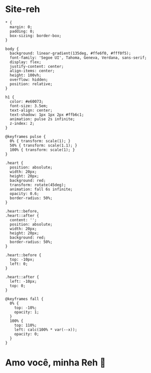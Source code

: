 # Site-reh
<!DOCTYPE html>
<html lang="pt-BR">
<head>
  <meta charset="UTF-8">
  <title>Amo você, minha Reh 💖</title>
  <style>
    <style>
  @import url('https://fonts.googleapis.com/css2?family=Pacifico&display=swap');

  * {
    margin: 0;
    padding: 0;
    box-sizing: border-box;
  }

  body {
    background: radial-gradient(circle at top, #fff0f5, #ffe6f0, #ffccda);
    font-family: 'Pacifico', cursive;
    display: flex;
    justify-content: center;
    align-items: center;
    height: 100vh;
    overflow: hidden;
    position: relative;
    padding: 1rem;
  }

  h1 {
    color: #ff4d88;
    font-size: 3em;
    text-align: center;
    text-shadow: 2px 2px 8px rgba(255, 105, 180, 0.4);
    animation: pulse 2s ease-in-out infinite;
    z-index: 2;
  }

  @keyframes pulse {
    0% { transform: scale(1); }
    50% { transform: scale(1.05); }
    100% { transform: scale(1); }
  }

  .heart {
    position: absolute;
    width: 20px;
    height: 20px;
    background: linear-gradient(45deg, #ff4d88, #ff99cc);
    transform: rotate(45deg);
    animation: fall 6s linear infinite;
    opacity: 0.6;
    border-radius: 50%;
  }

  .heart::before,
  .heart::after {
    content: '';
    position: absolute;
    width: 20px;
    height: 20px;
    background: inherit;
    border-radius: 50%;
  }

  .heart::before {
    top: -10px;
    left: 0;
  }

  .heart::after {
    left: -10px;
    top: 0;
  }

  @keyframes fall {
    0% {
      top: -10%;
      opacity: 1;
      transform: rotate(45deg) scale(0.8);
    }
    100% {
      top: 110%;
      left: calc(100% * var(--x));
      opacity: 0;
      transform: rotate(45deg) scale(1.2);
    }
  }

  @media (max-width: 600px) {
    h1 {
      font-size: 2em;
    }
  }
</style>

    * {
      margin: 0;
      padding: 0;
      box-sizing: border-box;
    }

    body {
      background: linear-gradient(135deg, #ffe6f0, #fff0f5);
      font-family: 'Segoe UI', Tahoma, Geneva, Verdana, sans-serif;
      display: flex;
      justify-content: center;
      align-items: center;
      height: 100vh;
      overflow: hidden;
      position: relative;
    }

    h1 {
      color: #e60073;
      font-size: 3.5em;
      text-align: center;
      text-shadow: 1px 1px 2px #ffb6c1;
      animation: pulse 2s infinite;
      z-index: 2;
    }

    @keyframes pulse {
      0% { transform: scale(1); }
      50% { transform: scale(1.1); }
      100% { transform: scale(1); }
    }

    .heart {
      position: absolute;
      width: 20px;
      height: 20px;
      background: red;
      transform: rotate(45deg);
      animation: fall 6s infinite;
      opacity: 0.6;
      border-radius: 50%;
    }

    .heart::before,
    .heart::after {
      content: '';
      position: absolute;
      width: 20px;
      height: 20px;
      background: red;
      border-radius: 50%;
    }

    .heart::before {
      top: -10px;
      left: 0;
    }

    .heart::after {
      left: -10px;
      top: 0;
    }

    @keyframes fall {
      0% {
        top: -10%;
        opacity: 1;
      }
      100% {
        top: 110%;
        left: calc(100% * var(--x));
        opacity: 0;
      }
    }
  </style>
</head>
<body>
  <h1>Amo você, minha Reh 💖</h1>

  <!-- corações caindo -->
  <script>
    for (let i = 0; i < 30; i++) {
      let heart = document.createElement("div");
      heart.classList.add("heart");
      heart.style.left = Math.random() * 100 + "vw";
      heart.style.animationDelay = Math.random() * 5 + "s";
      heart.style.setProperty('--x', Math.random());
      document.body.appendChild(heart);
    }
  </script>
</body>
</html>
